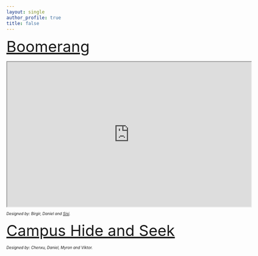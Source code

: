 ```yaml
---
layout: single
author_profile: true
title: false
---
```

<!--    [Mobile design](https://danielp101.github.io/blog/post-quote/) -->
   <h style="font-size:40px;"><a href="https://danielp101.github.io/blog/post-quote/">Boomerang</a></h>
   
   <iframe src="https://drive.google.com/file/d/14t4jlv6AQJnTbzLmnsq-tBZa2izZtWtU/preview" width="640" height="380" allow="autoplay"></iframe>
   <p style="font-size: 10px; font-style: italic;">Designed by: Birgir, Daniel and <a href="https://l77l77.github.io/">Sisi</a>. </p>
   
   <p> </p>
   <p> </p>
   <p> </p>
   <p> </p>
   <p> </p>
   <p> </p>
   <p> </p>
   
   <h style="font-size:40px;"><a href="https://danielp101.github.io/blog/post-quote2/">Campus Hide and Seek</a></h>

<p style="font-size: 10px; font-style: italic;">Designed by: Chenxu, Daniel, Myron and Viktor. </p>
   
